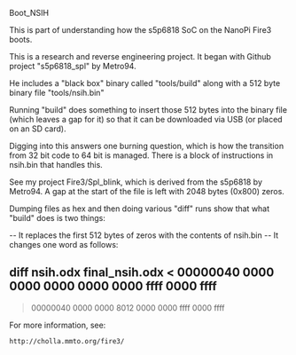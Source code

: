Boot_NSIH

This is part of understanding how the s5p6818 SoC on the NanoPi Fire3 boots.

This is a research and reverse engineering project.
It began with Github project "s5p6818_spl" by Metro94.

He includes a "black box" binary called "tools/build"
along with a 512 byte binary file "tools/nsih.bin"

Running "build" does something to insert those 512 bytes
into the binary file (which leaves a gap for it) so that
it can be downloaded via USB (or placed on an SD card).

Digging into this answers one burning question, which is how
the transition from 32 bit code to 64 bit is managed.
There is a block of instructions in nsih.bin that handles
this.

See my project Fire3/Spl_blink, which is derived from the s5p6818 by Metro94.
A gap at the start of the file is left with 2048 bytes (0x800) zeros.

Dumping files as hex and then doing various "diff" runs show that what "build"
does is two things:

-- It replaces the first 512 bytes of zeros with the contents of nsih.bin
-- It changes one word as follows:

diff nsih.odx final_nsih.odx
< 00000040 0000 0000 0000 0000 0000 ffff 0000 ffff
---
> 00000040 0000 0000 8012 0000 0000 ffff 0000 ffff


For more information, see:

    http://cholla.mmto.org/fire3/
